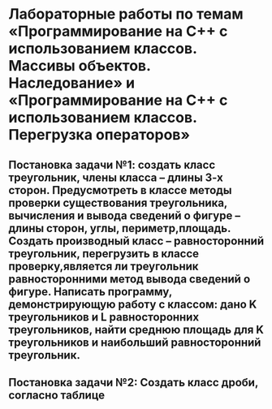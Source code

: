 # Лабораторные работы по темам «Программирование на С++ с использованием классов. Массивы объектов. Наследование» и «Программирование на С++ с использованием классов. Перегрузка операторов»
## Постановка задачи №1: создать класс треугольник, члены класса – длины 3-х сторон. Предусмотреть в классе методы проверки существования треугольника, вычисления и вывода сведений о фигуре – длины сторон, углы, периметр,площадь. Создать производный класс – равносторонний треугольник, перегрузить в классе проверку,является ли треугольник равносторонними метод вывода сведений о фигуре. Написать программу, демонстрирующую работу с классом: дано K треугольников и L равносторонних треугольников, найти среднюю площадь для K треугольников и наибольший равносторонний треугольник.
## Постановка задачи №2: Создать класс дроби, согласно таблице
